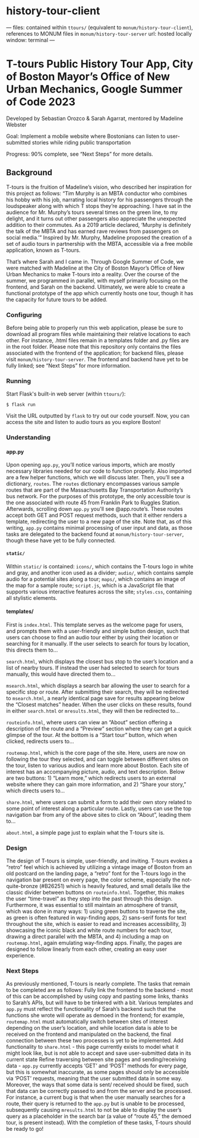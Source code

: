 # history-tour-client

—
files: contained within `ttours/` (equivalent to `monum/history-tour-client`), references to MONUM files in `monum/history-tour-server`
url: hosted locally
window: terminal
—


# T-tours Public History Tour App, City of Boston Mayor’s Office of New Urban Mechanics, Google Summer of Code 2023
Developed by Sebastian Orozco & Sarah Agarrat, mentored by Madeline Webster


Goal: Implement a mobile website where Bostonians can listen to user-submitted stories while riding public transportation


Progress: 90% complete, see “Next Steps” for more details. 


## Background


T-tours is the fruition of Madeline’s vision, who described her inspiration for this project as follows: “Tim Murphy is an MBTA conductor who combines his hobby with his job, narrating local history for his passengers through the loudspeaker along with which T stops they’re approaching. I have sat in the audience for Mr. Murphy’s tours several times on the green line, to my delight, and it turns out other passengers also appreciate the unexpected addition to their commutes. As a 2019 article declared, ‘Murphy is definitely the talk of the MBTA and has earned rave reviews from passengers on social media.’” Inspired by Mr. Murphy, Madeline proposed the creation of a set of audio tours in partnership with the MBTA, accessible via a free mobile application, known as T-tours.


That’s where Sarah and I came in. Through Google Summer of Code, we were matched with Madeline at the City of Boston Mayor’s Office of New Urban Mechanics to make T-tours into a reality. Over the course of the summer, we programmed in parallel, with myself primarily focusing on the frontend, and Sarah on the backend. Ultimately, we were able to create a functional prototype of the app which currently hosts one tour, though it has the capacity for future tours to be added. 


### Configuring


Before being able to properly run this web application, please be sure to download all program files while maintaining their relative locations to each other. For instance, .html files remain in a templates folder and .py files are in the root folder. Please note that this repository only contains the files associated with the frontend of the application; for backend files, please visit `monum/history-tour-server`. The frontend and backend have yet to be fully linked; see “Next Steps” for more information. 


### Running


Start Flask's built-in web server (within `ttours/`):


```
$ flask run
```


Visit the URL outputted by `flask` to try out our code yourself. Now, you can access the site and listen to audio tours as you explore Boston!


### Understanding


#### app.py
Upon opening `app.py`, you’ll notice various imports, which are mostly necessary libraries needed for our code to function properly. Also imported are a few helper functions, which we will discuss later.
Then, you’ll see a dictionary, `routes`. The `routes` dictionary encompasses various sample routes that are part of the Massachusetts Bay Transportation Authority’s bus network. For the purposes of this prototype, the only accessible tour is the one associated with route 45 from Franklin Park to Ruggles Station. 
Afterwards, scrolling down `app.py` you'll see @app.route’s. These routes accept both GET and POST request methods, such that it either renders a template, redirecting the user to a new page of the site. 
Note that, as of this writing, `app.py` contains minimal processing of user input and data, as those tasks are delegated to the backend found at `monum/history-tour-server`, though these have yet to be fully connected. 


#### `static/`
Within `static/` is contained:
`icons/`, which contains the T-tours logo in white and gray, and another icon used as a divider;
`audio/`, which contains sample audio for a potential sites along a tour;
`maps/`, which contains an image of the map for a sample route;
`script.js`, which is a JavaScript file that supports various interactive features across the site;
`styles.css`, containing all stylistic elements.




#### templates/
First is `index.html`.  This template serves as the welcome page for users, and prompts them with a user-friendly and simple button design, such that users can choose to find an audio tour either by using their location or searching for it manually. If the user selects to search for tours by location, this directs them to...


`search.html`, which displays the closest bus stop to the user’s location and a list of nearby tours. If instead the user had selected to search for tours manually, this would have directed them to...


`msearch.html`, which displays a search bar allowing the user to search for a specific stop or route. After submitting their search, they will be redirected to `msearch.html`, a nearly identical page save for results appearing below the “Closest matches” header. When the user clicks on these results, found in either `search.html` or `mresults.html`, they will then be redirected to...


`routeinfo.html`, where users can view an “About” section offering a description of the route and a “Preview” section where they can get a quick glimpse of the tour. At the bottom is a “Start tour” button, which when clicked, redirects users to...


`routemap.html`, which is the core page of the site. Here, users are now on following the tour they selected, and can toggle between different sites on the tour, listen to various audios and learn more about Boston. Each site of interest has an accompanying picture, audio, and text description. Below are two buttons: 1) “Learn more,” which redirects users to an external website where they can gain more information, and 2) “Share your story,” which directs users to…


`share.html`, where users can submit a form to add their own story related to some point of interest along a particular route. Lastly, users can use the top navigation bar from any of the above sites to click on “About”, leading them to...


`about.html`, a simple page just to explain what the T-tours site is. 


### Design
The design of T-tours is simple, user-friendly, and inviting. T-tours evokes a “retro” feel which is achieved by utilizing a vintage image of Boston from an old postcard on the landing page, a “retro” font for the T-tours logo in the navigation bar present on every page, the color scheme, especially the not-quite-bronze (#B26251) which is heavily featured, and small details like the classic divider between buttons on `routeinfo.html`. Together, this makes the user “time-travel” as they step into the past through this design. Furthermore, it was essential to still maintain an atmosphere of transit, which was done in many ways: 1) using green buttons to traverse the site, as green is often featured in way-finding apps, 2) sans-serif fonts for text throughout the site, which is easier to read and increases accessibility, 3) showcasing the iconic black and white route numbers for each tour, drawing a direct parallel with the MBTA, and 4) including a map on `routemap.html`, again emulating way-finding apps. Finally, the pages are designed to follow linearly from each other, creating an easy user experience.


### Next Steps


As previously mentioned, T-tours is nearly complete. The tasks that remain to be completed are as follows:
Fully link the frontend to the backend - most of this can be accomplished by using copy and pasting some links, thanks to Sarah’s APIs, but will have to be tinkered with a bit. Various templates and `app.py` must reflect the functionality of Sarah’s backend such that the functions she wrote will operate as demoed in the frontend; for example, `routemap.html` must automatically switch between sites of interest depending on the user’s location, and while location data is able to be received on the frontend and manipulated on the backend, the final connection between these two processes is yet to be implemented. 
Add functionality to `share.html` - this page currently exists to model what it might look like, but is not able to accept and save user-submitted data in its current state
Refine traversing between site pages and sending/receiving data - `app.py` currently accepts ‘GET’ and ‘POST’ methods for every page, but this is somewhat inaccurate, as some pages should only be accessible via ‘POST’ requests, meaning that the user submitted data in some way. Moreover, the ways that some data is sent/ received should be fixed, such that data can be correctly passed to and from the server and be processed. For instance, a current bug is that when the user manually searches for a route, their query is returned to the `app.py` but is unable to be processed, subsequently causing `mresults.html` to not be able to display the user’s query as a placeholder in the search bar (a value of “route 45,” the demoed tour, is present instead). 
With the completion of these tasks, T-tours should be ready to go! 
